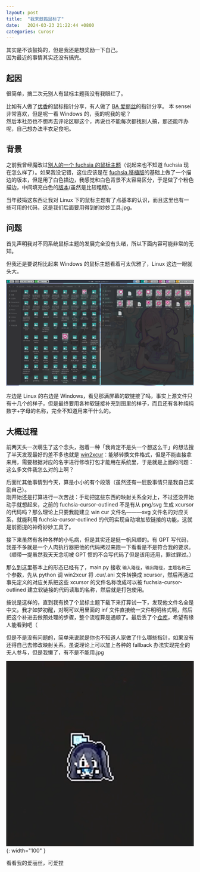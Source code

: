 ```yaml
---
layout: post
title:  "我来鼓捣鼠标了"
date:   2024-03-23 21:22:44 +0800
categories: Curosr 
---
```


其实是不该鼓捣的，但是我还是想奖励一下自己。  
因为最近的事情其实还没有搞完。

## 起因

很简单，搞二次元别人有鼠标主题我没有我眼红了。  

比如有人做了[优香](https://www.bilibili.com/video/BV1MH4y1a7i4/)的鼠标指针分享，有人做了 [BA 爱丽丝](https://www.bilibili.com/video/BV1994y1L7YY/)的指针分享。
本 sensei 非常喜欢，但是呢一看 Windows 的，我的呢我的呢？  
然后本社恐也不想再去评论区聊这个，再说也不能每次都找别人搞，那还能咋办呢，自己想办法丰衣足食吧。

## 背景

之前我曾经魔改过[别人的一个 fuchsia 的鼠标主题](https://github.com/beeaniebee/fuchsia-cursor-outlined)（说起来也不知道 fuchsia 现在怎么样了）。如果我没记错，这位应该是在 [fuchsia 移植版](https://github.com/ful1e5/fuchsia-cursor)的基础上做了一个描边的版本，但是用了白色描边，我感觉和白色背景不太容易区分，于是做了个粉色描边，中间填充白色的[版本](https://github.com/Steve-Mr/fuchsia-cursor-outlined)(虽然是比较粗糙)。  
  
当年鼓捣这东西让我对 Linux 下的鼠标主题有了点基本的认识，而且这里也有一些可用的代码，这是我们后面要用得到的妙妙工具.jpg。

## 问题

首先声明我对不同系统鼠标主题的发展完全没有头绪，所以下面内容可能非常的无知。  

但我还是要说相比起来 Windows 的鼠标主题看着可太优雅了，Linux 这边一眼就头大。

![鼠标主题对比](/asset/WcurPorter/2024-03-23_21-53.png)

左边是 Linux 的右边是 Windows，看见那满屏幕的软链接了吗，事实上源文件只有十几个的样子，但是最终要用各种软链接补充到图里的样子，而且还有各种纯纯数字+字母的名称，完全不知道用来干什么的。  

## 大概过程

前两天头一次萌生了这个念头，抱着一种「我肯定不是头一个想这么干」的想法搜了半天发现最好的差不多也就是 [win2xcur](https://github.com/quantum5/win2xcur)：能够转换文件格式，但是不能直接拿来用，需要根据对应的名字进行修改打包才能用在系统里，于是就是上面的问题：这么多文件我怎么对的上啊？

后面忙其他事情到今天，算是小小的有个段落（虽然还有一屁股事情只是我自己奖励自己）。  
刚开始还是打算进行一次苦战：手动把这些东西的映射关系全对上，不过还没开始动手就想起来，之前的 fuchsia-cursor-outlined 不是有从 png/svg 生成 xcursor 的代码吗？那么理论上只要我能建立 win cur 文件名———svg 文件名的对应关系，就能利用 fuchsia-cursor-outlined 的代码实现自动增加软链接的功能，这就是前面提的神奇妙妙工具了。

接下来虽然有各种各样的小毛病，但是其实还是挺一帆风顺的。有 GPT 写代码，我差不多就是一个人肉执行器把他的代码拷过来跑一下看看是不是符合我的要求。（顺带一提虽然我天天念叨被 GPT 惯的不会写代码了但是该用还用，罪过罪过。）

那么到这里基本上的形态已经有了，main.py 接收 `输入路径`，`输出路径`，`主题名称`三个参数，先从 python 调 win2xcur 将 .cur/.ani 文件转换成 xcursor，然后再通过事先定义的对应关系把这些 xcursor 的文件名称改成可以被 fuchsia-cursor-outlined 建立软链接的代码读取的名称，然后就是打包使用。

按说是这样的，直到我有换了个鼠标主题下载下来打算试一下，发现他文件名全是中文。我才如梦初醒，对啊可以用里面的 inf 文件直接统一文件明明格式啊，然后把这个补进去做预处理的步骤，整个流程算是通顺了。最后丢了个[仓库](https://github.com/Steve-Mr/WcurPorter)，希望有缘人能看到吧（

但是不是没有问题的，简单来说就是你也不知道人家做了什么哪些指针，如果没有还得自己去修改映射关系。虽说理论上可以加上各种的 fallback 办法实现完全的无人参与，但是我懒了，有不是不能用.jpg

![看看我的爱丽丝](/asset/WcurPorter/cursor-alice.gif){: width="100" }  

看看我的爱丽丝，可爱捏